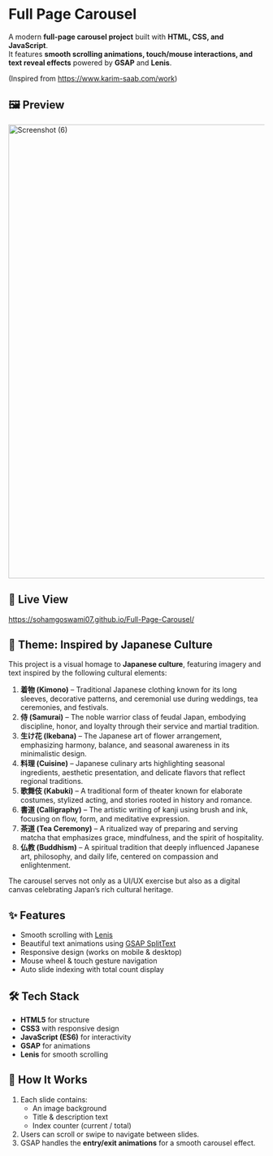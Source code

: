 # Full Page Carousel

A modern **full-page carousel project** built with **HTML, CSS, and
JavaScript**.\
It features **smooth scrolling animations, touch/mouse interactions, and
text reveal effects** powered by **GSAP** and **Lenis**.

(Inspired from https://www.karim-saab.com/work)

## 🖼️ Preview

<img width="1920" height="892" alt="Screenshot (6)" src="https://github.com/user-attachments/assets/99486b74-98d1-4f5b-a4e7-cd7762804edb" />

## 🚀 Live View

https://sohamgoswami07.github.io/Full-Page-Carousel/

## 🎎 Theme: Inspired by Japanese Culture

This project is a visual homage to **Japanese culture**, featuring imagery and text inspired by the following cultural elements:

1. **着物 (Kimono)** – Traditional Japanese clothing known for its long sleeves, decorative patterns, and ceremonial use during weddings, tea ceremonies, and festivals.
2. **侍 (Samurai)** – The noble warrior class of feudal Japan, embodying discipline, honor, and loyalty through their service and martial tradition.
3. **生け花 (Ikebana)** – The Japanese art of flower arrangement, emphasizing harmony, balance, and seasonal awareness in its minimalistic design.
4. **料理 (Cuisine)** – Japanese culinary arts highlighting seasonal ingredients, aesthetic presentation, and delicate flavors that reflect regional traditions.
5. **歌舞伎 (Kabuki)** – A traditional form of theater known for elaborate costumes, stylized acting, and stories rooted in history and romance.
6. **書道 (Calligraphy)** – The artistic writing of kanji using brush and ink, focusing on flow, form, and meditative expression.
7. **茶道 (Tea Ceremony)** – A ritualized way of preparing and serving matcha that emphasizes grace, mindfulness, and the spirit of hospitality.
8. **仏教 (Buddhism)** – A spiritual tradition that deeply influenced Japanese art, philosophy, and daily life, centered on compassion and enlightenment.

The carousel serves not only as a UI/UX exercise but also as a digital canvas celebrating Japan’s rich cultural heritage.

## ✨ Features

-   Smooth scrolling with [Lenis](https://lenis.studiofreight.com/)
-   Beautiful text animations using [GSAP
    SplitText](https://greensock.com/docs/v3/Plugins/SplitText)
-   Responsive design (works on mobile & desktop)
-   Mouse wheel & touch gesture navigation
-   Auto slide indexing with total count display

## 🛠️ Tech Stack

-   **HTML5** for structure
-   **CSS3** with responsive design
-   **JavaScript (ES6)** for interactivity
-   **GSAP** for animations
-   **Lenis** for smooth scrolling

## 📌 How It Works

1.  Each slide contains:
    -   An image background
    -   Title & description text
    -   Index counter (current / total)
2.  Users can scroll or swipe to navigate between slides.
3.  GSAP handles the **entry/exit animations** for a smooth carousel
    effect.
    

